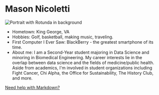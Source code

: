 # Mason Nicoletti

![Portrait with Rotunda in background](IMG_2730.png)

- Hometown: King George, VA
- Hobbies: Golf, basketball, making music, traveling.
- First Computer I Ever Saw: BlackBerry - the greatest smartphone of its time.
- About me: I am a Second-Year student majoring in Data Science and minoring in Biomedical Engineering. My career interests lie in the overlap between data science and the fields of medicine/public health. Aside from academics, I'm involved in student organizations including Fight Cancer, Chi Alpha, the Office for Sustainability, The History Club, and more.

[Need help with Markdown?](https://docs.github.com/en/get-started/writing-on-github/getting-started-with-writing-and-formatting-on-github/basic-writing-and-formatting-syntax)